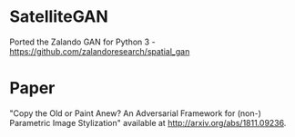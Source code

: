 # SatelliteGAN
Ported the Zalando GAN for Python 3 - https://github.com/zalandoresearch/spatial_gan

# Paper 
"Copy the Old or Paint Anew? An Adversarial Framework for (non-) Parametric Image Stylization" available at http://arxiv.org/abs/1811.09236.
